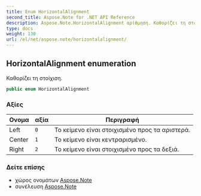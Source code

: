 ```yaml
---
title: Enum HorizontalAlignment
second_title: Aspose.Note for .NET API Reference
description: Aspose.Note.HorizontalAlignment αρίθμηση. Καθορίζει τη στοίχιση.
type: docs
weight: 130
url: /el/net/aspose.note/horizontalalignment/
---
```

## HorizontalAlignment enumeration

Καθορίζει τη στοίχιση.

```csharp
public enum HorizontalAlignment
```

### Αξίες

| Ονομα | αξία | Περιγραφή |
| --- | --- | --- |
| Left | `0` | Το κείμενο είναι στοιχισμένο προς τα αριστερά. |
| Center | `1` | Το κείμενο είναι κεντραρισμένο. |
| Right | `2` | Το κείμενο είναι στοιχισμένο προς τα δεξιά. |

### Δείτε επίσης

* χώρος ονομάτων [Aspose.Note](../../aspose.note/)
* συνέλευση [Aspose.Note](../../)


